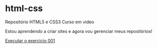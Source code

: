 # html-css
 Repositório HTML5 e CSS3 Curso em video

 Estou aprendendo a criar sites e agora vou gerenciar meus repositórios!
 
 <a href="https://likezaoo.github.io/html-css/exercicios/ex001/">Executar o exercicio 001
